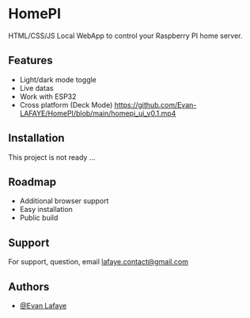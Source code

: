 # HomePI
HTML/CSS/JS Local WebApp to control your Raspberry PI home server.


## Features

- Light/dark mode toggle
- Live datas
- Work with ESP32
- Cross platform (Deck Mode)
https://github.com/Evan-LAFAYE/HomePI/blob/main/homepi_ui_v0.1.mp4

## Installation

This project is not ready ...
    
## Roadmap

- Additional browser support
- Easy installation
- Public build

## Support

For support, question, email lafaye.contact@gmail.com 


## Authors

- [@Evan Lafaye](https://github.com/Evan-LAFAYE)

